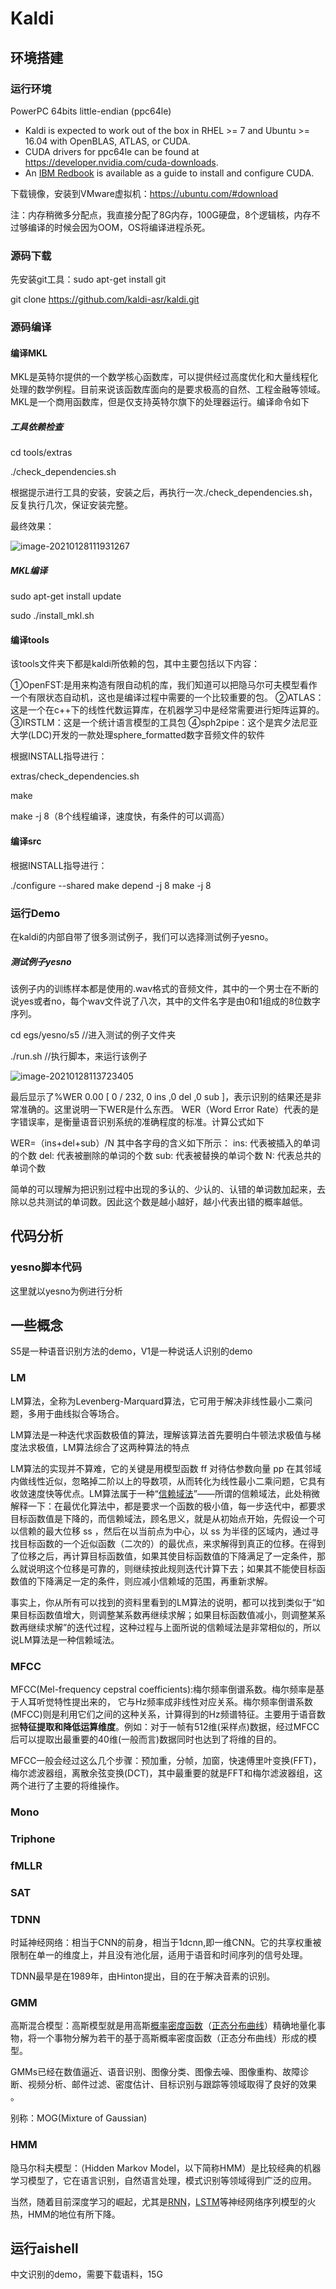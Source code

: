 # Kaldi

## 环境搭建

### 运行环境

PowerPC 64bits little-endian (ppc64le)

- Kaldi is expected to work out of the box in RHEL >= 7 and Ubuntu >= 16.04 with OpenBLAS, ATLAS, or CUDA.
- CUDA drivers for ppc64le can be found at https://developer.nvidia.com/cuda-downloads.
- An [IBM Redbook](https://www.redbooks.ibm.com/abstracts/redp5169.html) is available as a guide to install and configure CUDA.

下载镜像，安装到VMware虚拟机：https://ubuntu.com/#download

注：内存稍微多分配点，我直接分配了8G内存，100G硬盘，8个逻辑核，内存不过够编译的时候会因为OOM，OS将编译进程杀死。

### 源码下载

先安装git工具：sudo apt-get install git

git clone https://github.com/kaldi-asr/kaldi.git

### 源码编译

#### 编译MKL

MKL是英特尔提供的一个数学核心函数库，可以提供经过高度优化和大量线程化处理的数学例程。目前来说该函数库面向的是要求极高的自然、工程金融等领域。MKL是一个商用函数库，但是仅支持英特尔旗下的处理器运行。编译命令如下

##### 工具依赖检查

cd  tools/extras

./check_dependencies.sh

根据提示进行工具的安装，安装之后，再执行一次./check_dependencies.sh，反复执行几次，保证安装完整。

最终效果：

![image-20210128111931267](C:\Users\yingchao.yuan\AppData\Roaming\Typora\typora-user-images\image-20210128111931267.png)

##### MKL编译

sudo apt-get install update 

sudo ./install_mkl.sh

#### 编译tools

该tools文件夹下都是kaldi所依赖的包，其中主要包括以下内容：

①OpenFST:是用来构造有限自动机的库，我们知道可以把隐马尔可夫模型看作一个有限状态自动机，这也是编译过程中需要的一个比较重要的包。
②ATLAS：这是一个在c++下的线性代数运算库，在机器学习中是经常需要进行矩阵运算的。
③IRSTLM：这是一个统计语言模型的工具包
④sph2pipe：这个是宾夕法尼亚大学(LDC)开发的一款处理sphere_formatted数字音频文件的软件

根据INSTALL指导进行：

extras/check_dependencies.sh

make

make -j 8（8个线程编译，速度快，有条件的可以调高）

#### 编译src

根据INSTALL指导进行：

./configure --shared
make depend -j 8
make -j 8

### 运行Demo

在kaldi的内部自带了很多测试例子，我们可以选择测试例子yesno。

##### 测试例子yesno

该例子内的训练样本都是使用的.wav格式的音频文件，其中的一个男士在不断的说yes或者no，每个wav文件说了八次，其中的文件名字是由0和1组成的8位数字序列。

cd  egs/yesno/s5   //进入测试的例子文件夹 

./run.sh  				//执行脚本，来运行该例子

![image-20210128113723405](C:\Users\yingchao.yuan\AppData\Roaming\Typora\typora-user-images\image-20210128113723405.png)

最后显示了%WER 0.00 [ 0 / 232, 0 ins ,0 del ,0 sub ]，表示识别的结果还是非常准确的。这里说明一下WER是什么东西。
WER（Word Error Rate）代表的是字错误率，是衡量语音识别系统的准确程度的标准。计算公式如下

WER=（ins+del+sub）/N
其中各字母的含义如下所示：
ins:	代表被插入的单词的个数
del:	代表被删除的单词的个数
sub:	代表被替换的单词个数
N:		代表总共的单词个数

简单的可以理解为把识别过程中出现的多认的、少认的、认错的单词数加起来，去除以总共测试的单词数。因此这个数是越小越好，越小代表出错的概率越低。

## 代码分析

### yesno脚本代码

这里就以yesno为例进行分析





## 一些概念

S5是一种语音识别方法的demo，V1是一种说话人识别的demo

### LM

LM算法，全称为Levenberg-Marquard算法，它可用于解决非线性最小二乘问题，多用于曲线拟合等场合。

LM算法是一种迭代求函数极值的算法，理解该算法首先要明白牛顿法求极值与梯度法求极值，LM算法综合了这两种算法的特点

LM算法的实现并不算难，它的关键是用模型函数 ff 对待估参数向量 pp 在其邻域内做线性近似，忽略掉二阶以上的导数项，从而转化为线性最小二乘问题，它具有收敛速度快等优点。LM算法属于一种“[信赖域法](http://www.codelast.com/?p=7488)”——所谓的信赖域法，此处稍微解释一下：在最优化算法中，都是要求一个函数的极小值，每一步迭代中，都要求目标函数值是下降的，而信赖域法，顾名思义，就是从初始点开始，先假设一个可以信赖的最大位移 ss ，然后在以当前点为中心，以 ss 为半径的区域内，通过寻找目标函数的一个近似函数（二次的）的最优点，来求解得到真正的位移。在得到了位移之后，再计算目标函数值，如果其使目标函数值的下降满足了一定条件，那么就说明这个位移是可靠的，则继续按此规则迭代计算下去；如果其不能使目标函数值的下降满足一定的条件，则应减小信赖域的范围，再重新求解。

事实上，你从所有可以找到的资料里看到的LM算法的说明，都可以找到类似于“如果目标函数值增大，则调整某系数再继续求解；如果目标函数值减小，则调整某系数再继续求解”的迭代过程，这种过程与上面所说的信赖域法是非常相似的，所以说LM算法是一种信赖域法。

### MFCC

MFCC(Mel-frequency cepstral coefficients):梅尔频率倒谱系数。梅尔频率是基于人耳听觉特性提出来的， 它与Hz频率成非线性对应关系。梅尔频率倒谱系数(MFCC)则是利用它们之间的这种关系，计算得到的Hz频谱特征。主要用于语音数据**特征提取和降低运算维度**。例如：对于一帧有512维(采样点)数据，经过MFCC后可以提取出最重要的40维(一般而言)数据同时也达到了将维的目的。

MFCC一般会经过这么几个步骤：预加重，分帧，加窗，快速傅里叶变换(FFT)，梅尔滤波器组，离散余弦变换(DCT)，其中最重要的就是FFT和梅尔滤波器组，这两个进行了主要的将维操作。

### Mono

### Triphone

### fMLLR

### SAT

### TDNN

时延神经网络：相当于CNN的前身，相当于1dcnn,即一维CNN。它的共享权重被限制在单一的维度上，并且没有池化层，适用于语音和时间序列的信号处理。

TDNN最早是在1989年，由Hinton提出，目的在于解决音素的识别。

### GMM

高斯混合模型：高斯模型就是用高斯[概率密度函数](https://baike.baidu.com/item/概率密度函数/5021996)（[正态分布曲线](https://baike.baidu.com/item/正态分布曲线/12726695)）精确地量化事物，将一个事物分解为若干的基于高斯概率密度函数（正态分布曲线）形成的模型。

GMMs已经在数值逼近、语音识别、图像分类、图像去噪、图像重构、故障诊断、视频分析、邮件过滤、密度估计、目标识别与跟踪等领域取得了良好的效果 。

别称：MOG(Mixture of Gaussian)

### HMM

隐马尔科夫模型：（Hidden Markov Model，以下简称HMM）是比较经典的机器学习模型了，它在语言识别，自然语言处理，模式识别等领域得到广泛的应用。

当然，随着目前深度学习的崛起，尤其是[RNN](https://link.zhihu.com/?target=http%3A//www.cnblogs.com/pinard/p/6509630.html)，[LSTM](https://link.zhihu.com/?target=http%3A//www.cnblogs.com/pinard/p/6519110.html)等神经网络序列模型的火热，HMM的地位有所下降。



## 运行aishell

中文识别的demo，需要下载语料，15G


